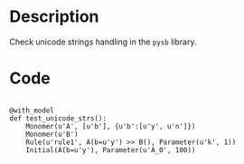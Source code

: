 # Description
Check unicode strings handling in the `pysb` library.

# Code
```

@with_model
def test_unicode_strs():
    Monomer(u'A', [u'b'], {u'b':[u'y', u'n']})
    Monomer(u'B')
    Rule(u'rule1', A(b=u'y') >> B(), Parameter(u'k', 1))
    Initial(A(b=u'y'), Parameter(u'A_0', 100))

```
